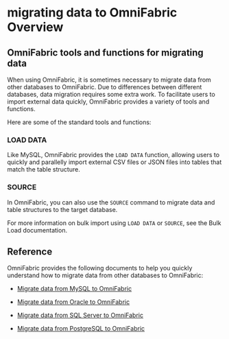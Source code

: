 # migrating data to OmniFabric Overview

## OmniFabric tools and functions for migrating data

When using OmniFabric, it is sometimes necessary to migrate data from other databases to OmniFabric. Due to differences between different databases, data migration requires some extra work. To facilitate users to import external data quickly, OmniFabric provides a variety of tools and functions.

Here are some of the standard tools and functions:

### LOAD DATA

Like MySQL, OmniFabric provides the `LOAD DATA` function, allowing users to quickly and parallelly import external CSV files or JSON files into tables that match the table structure.

### SOURCE

In OmniFabric, you can also use the `SOURCE` command to migrate data and table structures to the target database.

For more information on bulk import using `LOAD DATA` or `SOURCE`, see the Bulk Load documentation.

## Reference

OmniFabric provides the following documents to help you quickly understand how to migrate data from other databases to OmniFabric:

- [Migrate data from MySQL to OmniFabric](migrate-from-mysql-to-omnifabric.md)

- [Migrate data from Oracle to OmniFabric](migrate-from-oracle-to-omnifabric.md)

- [Migrate data from SQL Server to OmniFabric](migrate-from-sqlserver-to-omnifabric.md)

- [Migrate data from PostgreSQL to OmniFabric](migrate-from-postgresql-to-omnifabric.md)
